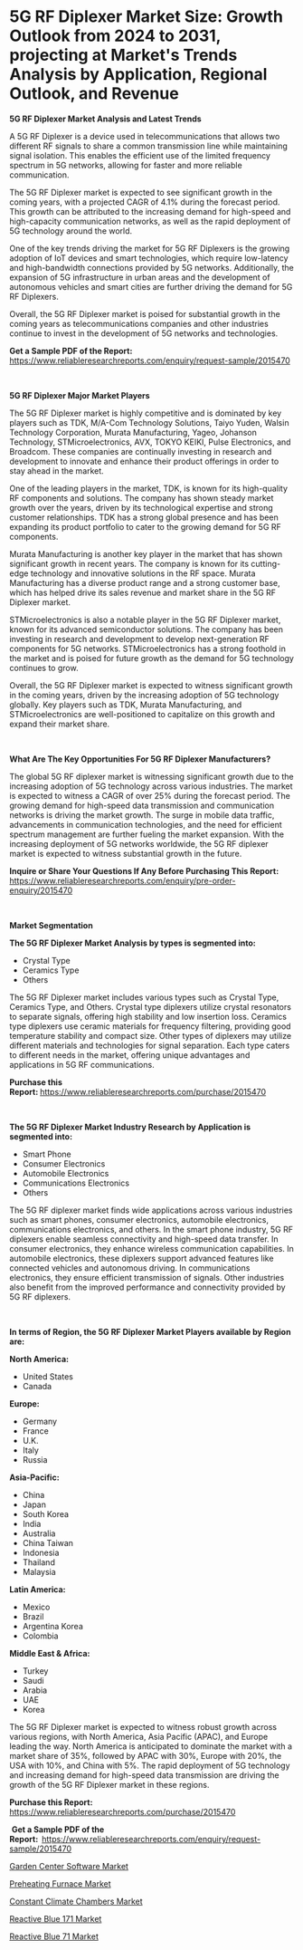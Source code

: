 <p><h1>5G RF Diplexer Market Size: Growth Outlook from 2024 to 2031, projecting at Market's Trends Analysis by Application, Regional Outlook, and Revenue</h1></p><p><strong>5G RF Diplexer Market Analysis and Latest Trends</strong></p>
<p><p>A 5G RF Diplexer is a device used in telecommunications that allows two different RF signals to share a common transmission line while maintaining signal isolation. This enables the efficient use of the limited frequency spectrum in 5G networks, allowing for faster and more reliable communication.</p><p>The 5G RF Diplexer market is expected to see significant growth in the coming years, with a projected CAGR of 4.1% during the forecast period. This growth can be attributed to the increasing demand for high-speed and high-capacity communication networks, as well as the rapid deployment of 5G technology around the world.</p><p>One of the key trends driving the market for 5G RF Diplexers is the growing adoption of IoT devices and smart technologies, which require low-latency and high-bandwidth connections provided by 5G networks. Additionally, the expansion of 5G infrastructure in urban areas and the development of autonomous vehicles and smart cities are further driving the demand for 5G RF Diplexers.</p><p>Overall, the 5G RF Diplexer market is poised for substantial growth in the coming years as telecommunications companies and other industries continue to invest in the development of 5G networks and technologies.</p></p>
<p><strong>Get a Sample PDF of the Report:&nbsp;</strong> <a href="https://www.reliableresearchreports.com/enquiry/request-sample/2015470">https://www.reliableresearchreports.com/enquiry/request-sample/2015470</a></p>
<p>&nbsp;</p>
<p><strong>5G RF Diplexer Major Market Players</strong></p>
<p><p>The 5G RF Diplexer market is highly competitive and is dominated by key players such as TDK, M/A-Com Technology Solutions, Taiyo Yuden, Walsin Technology Corporation, Murata Manufacturing, Yageo, Johanson Technology, STMicroelectronics, AVX, TOKYO KEIKI, Pulse Electronics, and Broadcom. These companies are continually investing in research and development to innovate and enhance their product offerings in order to stay ahead in the market.</p><p>One of the leading players in the market, TDK, is known for its high-quality RF components and solutions. The company has shown steady market growth over the years, driven by its technological expertise and strong customer relationships. TDK has a strong global presence and has been expanding its product portfolio to cater to the growing demand for 5G RF components.</p><p>Murata Manufacturing is another key player in the market that has shown significant growth in recent years. The company is known for its cutting-edge technology and innovative solutions in the RF space. Murata Manufacturing has a diverse product range and a strong customer base, which has helped drive its sales revenue and market share in the 5G RF Diplexer market.</p><p>STMicroelectronics is also a notable player in the 5G RF Diplexer market, known for its advanced semiconductor solutions. The company has been investing in research and development to develop next-generation RF components for 5G networks. STMicroelectronics has a strong foothold in the market and is poised for future growth as the demand for 5G technology continues to grow.</p><p>Overall, the 5G RF Diplexer market is expected to witness significant growth in the coming years, driven by the increasing adoption of 5G technology globally. Key players such as TDK, Murata Manufacturing, and STMicroelectronics are well-positioned to capitalize on this growth and expand their market share.</p></p>
<p>&nbsp;</p>
<p><strong>What Are The Key Opportunities For 5G RF Diplexer Manufacturers?</strong></p>
<p><p>The global 5G RF diplexer market is witnessing significant growth due to the increasing adoption of 5G technology across various industries. The market is expected to witness a CAGR of over 25% during the forecast period. The growing demand for high-speed data transmission and communication networks is driving the market growth. The surge in mobile data traffic, advancements in communication technologies, and the need for efficient spectrum management are further fueling the market expansion. With the increasing deployment of 5G networks worldwide, the 5G RF diplexer market is expected to witness substantial growth in the future.</p></p>
<p><strong>Inquire or Share Your Questions If Any Before Purchasing This Report:</strong> <a href="https://www.reliableresearchreports.com/enquiry/pre-order-enquiry/2015470">https://www.reliableresearchreports.com/enquiry/pre-order-enquiry/2015470</a></p>
<p>&nbsp;</p>
<p><strong>Market Segmentation</strong></p>
<p><strong>The 5G RF Diplexer Market Analysis by types is segmented into:</strong></p>
<p><ul><li>Crystal Type</li><li>Ceramics Type</li><li>Others</li></ul></p>
<p><p>The 5G RF Diplexer market includes various types such as Crystal Type, Ceramics Type, and Others. Crystal type diplexers utilize crystal resonators to separate signals, offering high stability and low insertion loss. Ceramics type diplexers use ceramic materials for frequency filtering, providing good temperature stability and compact size. Other types of diplexers may utilize different materials and technologies for signal separation. Each type caters to different needs in the market, offering unique advantages and applications in 5G RF communications.</p></p>
<p><strong>Purchase this Report:&nbsp;</strong><a href="https://www.reliableresearchreports.com/purchase/2015470">https://www.reliableresearchreports.com/purchase/2015470</a></p>
<p>&nbsp;</p>
<p><strong>The 5G RF Diplexer Market Industry Research by Application is segmented into:</strong></p>
<p><ul><li>Smart Phone</li><li>Consumer Electronics</li><li>Automobile Electronics</li><li>Communications Electronics</li><li>Others</li></ul></p>
<p><p>The 5G RF diplexer market finds wide applications across various industries such as smart phones, consumer electronics, automobile electronics, communications electronics, and others. In the smart phone industry, 5G RF diplexers enable seamless connectivity and high-speed data transfer. In consumer electronics, they enhance wireless communication capabilities. In automobile electronics, these diplexers support advanced features like connected vehicles and autonomous driving. In communications electronics, they ensure efficient transmission of signals. Other industries also benefit from the improved performance and connectivity provided by 5G RF diplexers.</p></p>
<p>&nbsp;</p>
<p><strong>In terms of Region, the 5G RF Diplexer Market Players available by Region are:</strong></p>
<p>
    <p> <strong> North America: </strong>
        <ul>
            <li>United States</li>
            <li>Canada</li>
        </ul>
        </p> 
    <p> <strong> Europe: </strong>
        <ul>
            <li>Germany</li>
            <li>France</li>
            <li>U.K.</li>
            <li>Italy</li>
            <li>Russia</li>
        </ul>
        </p> 
    <p> <strong> Asia-Pacific: </strong>
        <ul>
            <li>China</li>
            <li>Japan</li>
            <li>South Korea</li>
            <li>India</li>
            <li>Australia</li>
            <li>China Taiwan</li>
            <li>Indonesia</li>
            <li>Thailand</li>
            <li>Malaysia</li>
        </ul>
        </p> 
    <p> <strong> Latin America: </strong>
        <ul>
            <li>Mexico</li>
            <li>Brazil</li>
            <li>Argentina Korea</li>
            <li>Colombia</li>
        </ul>
        </p> 
    <p> <strong> Middle East & Africa: </strong>
        <ul>
            <li>Turkey</li>
            <li>Saudi</li>
            <li>Arabia</li>
            <li>UAE</li>
            <li>Korea</li>
        </ul>
    </p>
    </p>
<p><p>The 5G RF Diplexer market is expected to witness robust growth across various regions, with North America, Asia Pacific (APAC), and Europe leading the way. North America is anticipated to dominate the market with a market share of 35%, followed by APAC with 30%, Europe with 20%, the USA with 10%, and China with 5%. The rapid deployment of 5G technology and increasing demand for high-speed data transmission are driving the growth of the 5G RF Diplexer market in these regions.</p></p>
<p><strong>Purchase this Report: </strong><a href="https://www.reliableresearchreports.com/purchase/2015470">https://www.reliableresearchreports.com/purchase/2015470</a></p>
<p>&nbsp;<strong>Get a Sample PDF of the Report:&nbsp;&nbsp;</strong><a href="https://www.reliableresearchreports.com/enquiry/request-sample/2015470">https://www.reliableresearchreports.com/enquiry/request-sample/2015470</a></p>
<p><strong></strong></p>
<p><p><a href="https://ivy-potential-64b.notion.site/Garden-Center-Software-Market-Size-Growth-Outlook-from-2024-to-2031-projecting-at-Market-s-Trends--9c1f234489294d07a0032cfc2eb4147d">Garden Center Software Market</a></p><p><a href="https://nifty-kite-d51.notion.site/Preheating-Furnace-Market-Size-Evaluating-its-Market-Trends-Growth-and-Projections-2024-2031-a30152b860084cb0b4349620add87efc">Preheating Furnace Market</a></p><p><a href="https://five-trouble-98a.notion.site/Constant-Climate-Chambers-Market-Size-Reflecting-a-Forecast-Till-2031-Market-By-Type-By-Applicatio-48721e8e3ba84e8caeaf7e84774208d4">Constant Climate Chambers Market</a></p><p><a href="https://view.publitas.com/reportprime-1/reactive-blue-171-market-research-report-reveals-the-latest-trends-and-opportunities-of-this-market-for-period-from-2024-2031/">Reactive Blue 171 Market</a></p><p><a href="https://view.publitas.com/reportprime-1/reactive-blue-71-market-size-focuses-on-market-dynamics-in-depth-analysis-and-future-projections-of-its-market-forecasted-for-period-from-2024-to-2031/">Reactive Blue 71 Market</a></p></p>